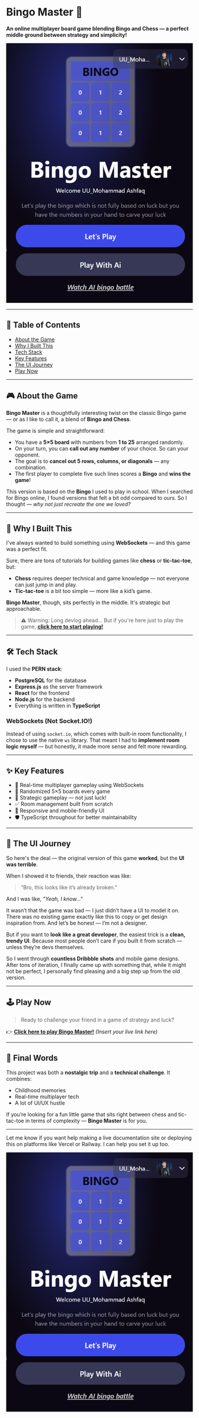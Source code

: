 # Bingo Master 🎯

**An online multiplayer board game blending Bingo and Chess — a perfect middle ground between strategy and simplicity!**

![Game Preview](/frontend/src/assets/mobiless.png)

---

## 📌 Table of Contents

* [About the Game](#about-the-game)
* [Why I Built This](#why-i-built-this)
* [Tech Stack](#tech-stack)
* [Key Features](#key-features)
* [The UI Journey](#the-ui-journey)
* [Play Now](#play-now)

---

## 🎮 About the Game

**Bingo Master** is a thoughtfully interesting twist on the classic Bingo game — or as I like to call it, a blend of **Bingo and Chess**.

The game is simple and straightforward:

* You have a **5×5 board** with numbers from **1 to 25** arranged randomly.
* On your turn, you can **call out any number** of your choice. So can your opponent.
* The goal is to **cancel out 5 rows, columns, or diagonals** — any combination.
* The first player to complete five such lines scores a **Bingo** and **wins the game**!

This version is based on the **Bingo** I used to play in school. When I searched for Bingo online, I found versions that felt a bit odd compared to ours. So I thought — *why not just recreate the one we loved?*

---

## 🤔 Why I Built This

I've always wanted to build something using **WebSockets** — and this game was a perfect fit.

Sure, there are tons of tutorials for building games like **chess** or **tic-tac-toe**, but:

* **Chess** requires deeper technical and game knowledge — not everyone can just jump in and play.
* **Tic-tac-toe** is a bit too simple — more like a kid’s game.

**Bingo Master**, though, sits perfectly in the middle. It's strategic but approachable.

> ⚠️ Warning: Long devlog ahead...
> But if you're here just to play the game, [**click here to start playing!**](#play-now)

---

## 🛠️ Tech Stack

I used the **PERN stack**:

* **PostgreSQL** for the database
* **Express.js** as the server framework
* **React** for the frontend
* **Node.js** for the backend
* Everything is written in **TypeScript**

### WebSockets (Not Socket.IO!)

Instead of using `socket.io`, which comes with built-in room functionality, I chose to use the native `ws` library. That meant I had to **implement room logic myself** — but honestly, it made more sense and felt more rewarding.

---

## ✨ Key Features

* 🔗 Real-time multiplayer gameplay using WebSockets
* 🎲 Randomized 5×5 boards every game
* 🧠 Strategic gameplay — not just luck!
* ✅ Room management built from scratch
* 📱 Responsive and mobile-friendly UI
* 🛡️ TypeScript throughout for better maintainability

---

## 🎨 The UI Journey

So here's the deal — the original version of this game **worked**, but the **UI was terrible**.

When I showed it to friends, their reaction was like:

> “Bro, this looks like it’s already broken.”

And I was like, *"Yeah, I know\..."*

It wasn’t that the game was bad — I just didn’t have a UI to model it on. There was no existing game exactly like this to copy or get design inspiration from. And let’s be honest — I’m not a designer.

But if you want to **look like a great developer**, the easiest trick is a **clean, trendy UI**. Because most people don’t care if you built it from scratch — unless they’re devs themselves.

So I went through **countless Dribbble shots** and mobile game designs. After tons of iteration, I finally came up with something that, while it might not be perfect, I personally find pleasing and a big step up from the old version.

---

## 🕹️ Play Now

> Ready to challenge your friend in a game of strategy and luck?

👉 **[Click here to play Bingo Master!](#)**
*(Insert your live link here)*

---

## 🙌 Final Words

This project was both a **nostalgic trip** and a **technical challenge**. It combines:

* Childhood memories
* Real-time multiplayer tech
* A lot of UI/UX hustle

If you’re looking for a fun little game that sits right between chess and tic-tac-toe in terms of complexity — **Bingo Master** is for you.

---

Let me know if you want help making a live documentation site or deploying this on platforms like Vercel or Railway. I can help you set it up too.

![alt text](/frontend/src/assets/mobiless.png)